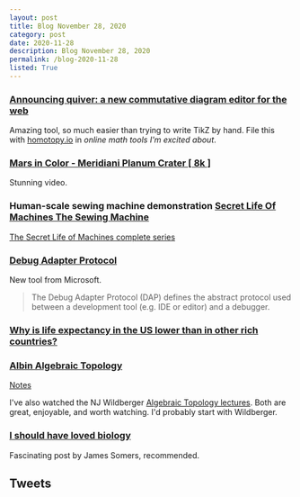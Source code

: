 ```yaml
---
layout: post
title: Blog November 28, 2020
category: post
date: 2020-11-28
description: Blog November 28, 2020
permalink: /blog-2020-11-28
listed: True
---
```


### [Announcing quiver: a new commutative diagram editor for the web](https://varkor.github.io/blog/2020/11/25/announcing-quiver.html)

Amazing tool, so much easier than trying to write TikZ by hand. File this with [homotopy.io](https://homotopy.io/) in _online math tools I'm excited about_.

### [Mars in Color - Meridiani Planum Crater [ 8k ]](https://www.youtube.com/watch?v=Bv7hAah1zhk)

Stunning video.

### Human-scale sewing machine demonstration [Secret Life Of Machines The Sewing Machine](https://youtu.be/4Jbk1uU_Jkk?t=325)

[The Secret Life of Machines complete series](https://www.youtube.com/playlist?list=PLByTa5duIolYRtq45Cz_GmtzfWJyA4bik)

### [Debug Adapter Protocol](https://microsoft.github.io/debug-adapter-protocol/)

New tool from Microsoft.

> The Debug Adapter Protocol (DAP) defines the abstract protocol used between a development tool (e.g. IDE or editor) and a debugger.

### [Why is life expectancy in the US lower than in other rich countries?](https://ourworldindata.org/us-life-expectancy-low)

### [Albin Algebraic Topology](https://youtu.be/XxFGokyYo6g)

[Notes](https://faculty.math.illinois.edu/~palbin/Math525.Spring2018/home.html)

I've also watched the NJ Wildberger [Algebraic Topology lectures](https://www.youtube.com/watch?v=Ap2c1dPyIVo). Both are great, enjoyable, and worth watching. I'd probably start with Wildberger.

### [I should have loved biology](https://jsomers.net/i-should-have-loved-biology/)

Fascinating post by James Somers, recommended.

## Tweets

<Tweet tweetLink="davidad/status/1332114927566336001" />
<Tweet tweetLink="LauraDeming/status/1332035273690017794" />
<Tweet tweetLink="azlenelza/status/1331623011049500678" />
<Tweet tweetLink="_julesh_/status/1331547322380148737" />
<Tweet tweetLink="MelancholyYuga/status/1328574530739195904" />
<Tweet tweetLink="bentnib/status/1330896551686836224" />
<Tweet tweetLink="rickyreusser/status/1329935556717858816" />
<Tweet tweetLink="jongold/status/1330070773030150147" />
<Tweet tweetLink="seldo/status/1329847663177605125" />
<Tweet tweetLink="andrejbauer/status/1329766186813435906" />
<Tweet tweetLink="patio11/status/1329632584360288258" />
<Tweet tweetLink="balajis/status/1329315470999126016" />
<Tweet tweetLink="lisyarus/status/1328625987366641665" />
